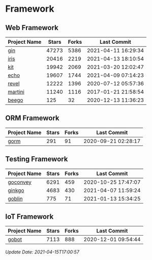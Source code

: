 # Framework

## Web Framework
| Project Name | Stars | Forks | Last Commit |
| ------------ | ----- | ----- | ----------- |
| [gin](https://github.com/gin-gonic/gin) | 47273 | 5386 | 2021-04-11 16:29:34 |
| [iris](https://github.com/kataras/iris) | 20416 | 2219 | 2021-04-13 18:10:54 |
| [kit](https://github.com/go-kit/kit) | 19942 | 2069 | 2021-03-20 12:02:47 |
| [echo](https://github.com/labstack/echo) | 19607 | 1744 | 2021-04-09 07:14:23 |
| [revel](https://github.com/revel/revel) | 12222 | 1396 | 2020-07-12 05:57:36 |
| [martini](https://github.com/go-martini/martini) | 11240 | 1116 | 2017-01-21 21:58:54 |
| [beego](https://github.com/astaxie/beego) | 125 | 32 | 2020-12-13 11:36:23 |

## ORM Framework
| Project Name | Stars | Forks | Last Commit |
| ------------ | ----- | ----- | ----------- |
| [gorm](https://github.com/jinzhu/gorm) | 291 | 91 | 2020-09-21 02:28:17 |

## Testing Framework
| Project Name | Stars | Forks | Last Commit |
| ------------ | ----- | ----- | ----------- |
| [goconvey](https://github.com/smartystreets/goconvey) | 6291 | 459 | 2020-10-25 17:47:07 |
| [ginkgo](https://github.com/onsi/ginkgo) | 4683 | 430 | 2021-04-07 11:59:24 |
| [goblin](https://github.com/franela/goblin) | 775 | 71 | 2021-01-13 15:34:25 |

## IoT Framework
| Project Name | Stars | Forks | Last Commit |
| ------------ | ----- | ----- | ----------- |
| [gobot](https://github.com/hybridgroup/gobot) | 7113 | 888 | 2020-12-01 09:54:44 |

*Update Date: 2021-04-15T17:00:57*